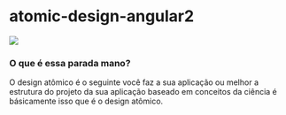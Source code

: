 # atomic-design-angular2

<img src="http://atomicdesign.bradfrost.com/images/content/atomic-design-process.png">

### O que é essa parada mano?

O design atômico é o seguinte você faz a sua aplicação ou melhor a estrutura do projeto da sua aplicação baseado em conceitos da ciência é básicamente isso que é o design atômico.
 
